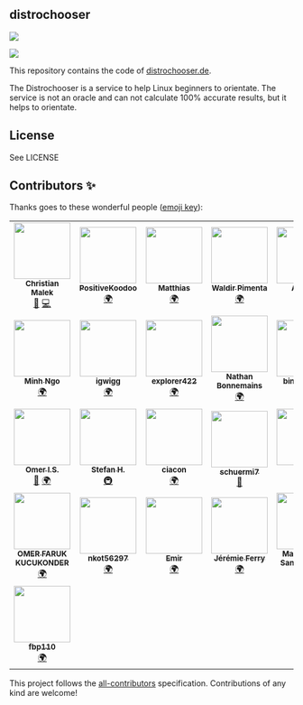 ## distrochooser


[![](https://distrochooser.de/tux.png)](https://distrochooser.de)

[![](https://cdn.rawgit.com/sindresorhus/awesome/d7305f38d29fed78fa85652e3a63e154dd8e8829/media/badge.svg)](https://github.com/vuejs/awesome-vue)

This repository contains the code of [distrochooser.de](http://distrochooser.de). 

The Distrochooser is a service to help Linux beginners to orientate. The service is not an oracle and can not calculate 100% accurate results, but it helps to orientate.

## License

See LICENSE


## Contributors ✨

Thanks goes to these wonderful people ([emoji key](https://allcontributors.org/docs/en/emoji-key)):

<!-- ALL-CONTRIBUTORS-LIST:START - Do not remove or modify this section -->
<!-- prettier-ignore-start -->
<!-- markdownlint-disable -->
<table>
  <tr>
    <td align="center"><a href="https://github.com/christianmalek"><img src="https://avatars2.githubusercontent.com/u/2873986?v=4?s=100" width="100px;" alt=""/><br /><sub><b>Christian Malek</b></sub></a><br /><a href="#design-christianmalek" title="Design">🎨</a> <a href="https://github.com/distrochooser/distrochooser/commits?author=christianmalek" title="Code">💻</a></td>
    <td align="center"><a href="https://github.com/PositiveKoodoo"><img src="https://avatars3.githubusercontent.com/u/48484929?v=4?s=100" width="100px;" alt=""/><br /><sub><b>PositiveKoodoo</b></sub></a><br /><a href="#translation-PositiveKoodoo" title="Translation">🌍</a></td>
    <td align="center"><a href="https://maddosaurus.github.io"><img src="https://avatars1.githubusercontent.com/u/8026915?v=4?s=100" width="100px;" alt=""/><br /><sub><b>Matthias</b></sub></a><br /><a href="#translation-Maddosaurus" title="Translation">🌍</a></td>
    <td align="center"><a href="https://zmoazeni.github.io/gitspective/#/timeline/waldyrious"><img src="https://avatars2.githubusercontent.com/u/478237?v=4?s=100" width="100px;" alt=""/><br /><sub><b>Waldir Pimenta</b></sub></a><br /><a href="#translation-waldyrious" title="Translation">🌍</a></td>
    <td align="center"><a href="https://github.com/jollypuppet"><img src="https://avatars0.githubusercontent.com/u/55812399?v=4?s=100" width="100px;" alt=""/><br /><sub><b>Andrea</b></sub></a><br /><a href="#translation-jollypuppet" title="Translation">🌍</a></td>
    <td align="center"><a href="https://github.com/z1r0-"><img src="https://avatars2.githubusercontent.com/u/6104256?v=4?s=100" width="100px;" alt=""/><br /><sub><b>Alex Sa</b></sub></a><br /><a href="#question-z1r0-" title="Answering Questions">💬</a> <a href="https://github.com/distrochooser/distrochooser/commits?author=z1r0-" title="Code">💻</a></td>
    <td align="center"><a href="https://github.com/xingjiapeng"><img src="https://avatars0.githubusercontent.com/u/47733616?v=4?s=100" width="100px;" alt=""/><br /><sub><b>xingjiapeng</b></sub></a><br /><a href="#translation-xingjiapeng" title="Translation">🌍</a></td>
  </tr>
  <tr>
    <td align="center"><a href="https://koji00.me/"><img src="https://avatars3.githubusercontent.com/u/43900679?v=4?s=100" width="100px;" alt=""/><br /><sub><b>Minh Ngo</b></sub></a><br /><a href="#translation-streetsamurai00mi" title="Translation">🌍</a></td>
    <td align="center"><a href="https://github.com/igwigg"><img src="https://avatars2.githubusercontent.com/u/5790079?v=4?s=100" width="100px;" alt=""/><br /><sub><b>igwigg</b></sub></a><br /><a href="#translation-igwigg" title="Translation">🌍</a></td>
    <td align="center"><a href="https://fosstodon.org/web/accounts/278904"><img src="https://avatars.githubusercontent.com/u/60455393?v=4?s=100" width="100px;" alt=""/><br /><sub><b>explorer422</b></sub></a><br /><a href="#translation-explorer422" title="Translation">🌍</a></td>
    <td align="center"><a href="https://nathanbonnemains.squill.fr/"><img src="https://avatars.githubusercontent.com/u/45366162?v=4?s=100" width="100px;" alt=""/><br /><sub><b>Nathan Bonnemains</b></sub></a><br /><a href="#translation-NathanBnm" title="Translation">🌍</a></td>
    <td align="center"><a href="https://github.com/binarynoise"><img src="https://avatars.githubusercontent.com/u/50302352?v=4?s=100" width="100px;" alt=""/><br /><sub><b>binarynoise</b></sub></a><br /><a href="#translation-binarynoise" title="Translation">🌍</a></td>
    <td align="center"><a href="https://github.com/jalovisko"><img src="https://avatars.githubusercontent.com/u/22379984?v=4?s=100" width="100px;" alt=""/><br /><sub><b>Nikita Letov</b></sub></a><br /><a href="#translation-jalovisko" title="Translation">🌍</a></td>
    <td align="center"><a href="https://github.com/henrydenhengst"><img src="https://avatars.githubusercontent.com/u/8768292?v=4?s=100" width="100px;" alt=""/><br /><sub><b>Henry den Hengst</b></sub></a><br /><a href="#translation-henrydenhengst" title="Translation">🌍</a></td>
  </tr>
  <tr>
    <td align="center"><a href="https://github.com/omeritzics"><img src="https://avatars.githubusercontent.com/u/66558205?v=4?s=100" width="100px;" alt=""/><br /><sub><b>Omer I.S.</b></sub></a><br /><a href="#question-omeritzics" title="Answering Questions">💬</a> <a href="#translation-omeritzics" title="Translation">🌍</a></td>
    <td align="center"><a href="https://github.com/EinPinsel"><img src="https://avatars.githubusercontent.com/u/12642546?v=4?s=100" width="100px;" alt=""/><br /><sub><b>Stefan H.</b></sub></a><br /><a href="#infra-EinPinsel" title="Infrastructure (Hosting, Build-Tools, etc)">🚇</a></td>
    <td align="center"><a href="https://github.com/ciacon"><img src="https://avatars.githubusercontent.com/u/49395?v=4?s=100" width="100px;" alt=""/><br /><sub><b>ciacon</b></sub></a><br /><a href="#translation-ciacon" title="Translation">🌍</a></td>
    <td align="center"><a href="https://github.com/Schuermi7"><img src="https://avatars.githubusercontent.com/u/12413787?v=4?s=100" width="100px;" alt=""/><br /><sub><b>schuermi7</b></sub></a><br /><a href="https://github.com/distrochooser/distrochooser/commits?author=Schuermi7" title="Documentation">📖</a></td>
    <td align="center"><a href="https://github.com/pabloab"><img src="https://avatars.githubusercontent.com/u/657836?v=4?s=100" width="100px;" alt=""/><br /><sub><b>Pablo</b></sub></a><br /><a href="#translation-pabloab" title="Translation">🌍</a></td>
    <td align="center"><a href="https://gitlab.com/AstolfoKawaii"><img src="https://avatars.githubusercontent.com/u/42834568?v=4?s=100" width="100px;" alt=""/><br /><sub><b>Astolfo</b></sub></a><br /><a href="#translation-AstolfoKawaii" title="Translation">🌍</a></td>
    <td align="center"><a href="https://github.com/heidiwenger"><img src="https://avatars.githubusercontent.com/u/82445727?v=4?s=100" width="100px;" alt=""/><br /><sub><b>heidiwenger</b></sub></a><br /><a href="#translation-heidiwenger" title="Translation">🌍</a></td>
  </tr>
  <tr>
    <td align="center"><a href="https://github.com/kajuboii"><img src="https://avatars.githubusercontent.com/u/73589113?v=4?s=100" width="100px;" alt=""/><br /><sub><b>OMER FARUK KUCUKONDER</b></sub></a><br /><a href="#translation-kajuboii" title="Translation">🌍</a></td>
    <td align="center"><a href="https://github.com/nkot56297"><img src="https://avatars.githubusercontent.com/u/95204402?v=4?s=100" width="100px;" alt=""/><br /><sub><b>nkot56297</b></sub></a><br /><a href="#translation-nkot56297" title="Translation">🌍</a></td>
    <td align="center"><a href="https://github.com/EmirLogas"><img src="https://avatars.githubusercontent.com/u/76751818?v=4?s=100" width="100px;" alt=""/><br /><sub><b>Emir</b></sub></a><br /><a href="#translation-EmirLogas" title="Translation">🌍</a></td>
    <td align="center"><a href="https://github.com/mothsART"><img src="https://avatars.githubusercontent.com/u/10601196?v=4?s=100" width="100px;" alt=""/><br /><sub><b>Jérémie Ferry</b></sub></a><br /><a href="#translation-mothsART" title="Translation">🌍</a></td>
    <td align="center"><a href="https://github.com/msmafra"><img src="https://avatars.githubusercontent.com/u/1005457?v=4?s=100" width="100px;" alt=""/><br /><sub><b>Marcelo dos Santos Mafra</b></sub></a><br /><a href="#translation-msmafra" title="Translation">🌍</a></td>
    <td align="center"><a href="https://github.com/OkayPJ"><img src="https://avatars.githubusercontent.com/u/47733616?v=4?s=100" width="100px;" alt=""/><br /><sub><b>OkayPJ</b></sub></a><br /><a href="#translation-OkayPJ" title="Translation">🌍</a></td>
    <td align="center"><a href="https://github.com/catifox"><img src="https://avatars.githubusercontent.com/u/72690879?v=4?s=100" width="100px;" alt=""/><br /><sub><b>Sen_Yue</b></sub></a><br /><a href="#translation-catifox" title="Translation">🌍</a></td>
  </tr>
  <tr>
    <td align="center"><a href="https://github.com/fbp110"><img src="https://avatars.githubusercontent.com/u/96155179?v=4?s=100" width="100px;" alt=""/><br /><sub><b>fbp110</b></sub></a><br /><a href="#translation-fbp110" title="Translation">🌍</a></td>
  </tr>
</table>

<!-- markdownlint-restore -->
<!-- prettier-ignore-end -->

<!-- ALL-CONTRIBUTORS-LIST:END -->

This project follows the [all-contributors](https://allcontributors.org) specification.
Contributions of any kind are welcome!
